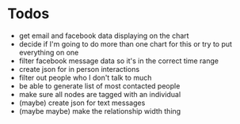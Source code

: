 # Todos

- get email and facebook data displaying on the chart
- decide if I'm going to do more than one chart for this or try to put everything on one
- filter facebook message data so it's in the correct time range
- create json for in person interactions
- filter out people who I don't talk to much
- be able to generate list of most contacted people
- make sure all nodes are tagged with an individual
- (maybe) create json for text messages
- (maybe maybe) make the relationship width thing